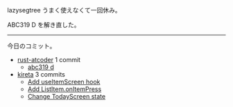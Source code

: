 lazysegtree うまく使えなくて一回休み。

ABC319 D を解き直した。

---

今日のコミット。

- [rust-atcoder](https://github.com/bouzuya/rust-atcoder) 1 commit
  - [abc319 d](https://github.com/bouzuya/rust-atcoder/commit/71174188315965e26fcd64aa38594de2e0905fba)
- [kireta](https://github.com/bouzuya/kireta) 3 commits
  - [Add useItemScreen hook](https://github.com/bouzuya/kireta/commit/f815be7d208125f4b8c6a5afecf5c8df8a11a2b0)
  - [Add ListItem.onItemPress](https://github.com/bouzuya/kireta/commit/602698d3185ce622afccc52486d3a434bc619133)
  - [Change TodayScreen state](https://github.com/bouzuya/kireta/commit/2d2920bc35331bde980b001a1cd9c8c8a5be3bc2)

